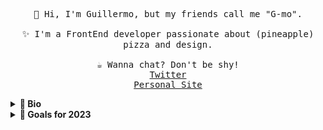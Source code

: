 <p align="center">
  <samp>
    👋 Hi, I'm Guillermo, but my friends call me "G-mo".
    <br /><br />✨ I'm a FrontEnd developer passionate about (pineapple) pizza
    and design. <br /><br />☕️ Wanna chat? Don't be shy!<br />
    <a href="https://twitter.com/pineapplegiant">Twitter</a><br />
    <a href="https://www.pineapplegiant.com/">Personal Site</a>
  </samp>
</p>

<details>
  <summary><b>🔬 Bio</b></summary>
  I'm a javascript developer and UX enthusiast passionate about design systems and web accessibility.  React is my frontend library of choice–if I'm not keeping it vanilla, and Neovim my editor of choice. 
  When I'm not coding, I thoroughly enjoy making and eating (hawaiian) pizza, playing on my nintendo switch and PC, and learning about philosophy. I've interned as a software engineer at both Intel
  and Workiva and have worked as a Frontend Engineer for Searchspring, where I wrote web code amongst many other things.
</details>

<details>
  <summary><b>🔭 Goals for 2023</b></summary>
  <ul>
    <li>Learn how to make electronic music</li>
    <li>Start blogging on my Personal Site</li>
    <li>Finish designing Spaceduck and update lua neovim port 🚀🦆</li>
  </ul>
</details>
